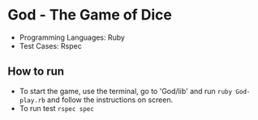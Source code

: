 # God - The Game of Dice

* Programming Languages: Ruby
* Test Cases: Rspec

## How to run

  * To start the game, use the terminal, go to 'God/lib' and run  ```ruby God-play.rb``` and follow the instructions on screen.
  * To run test ```rspec spec```
